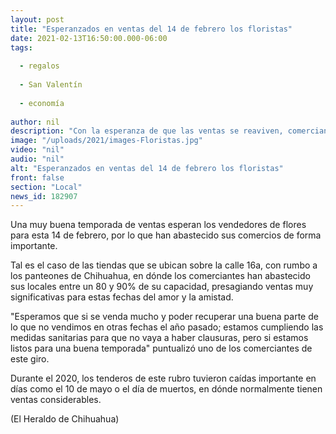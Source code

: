 ```yaml
---
layout: post
title: "Esperanzados en ventas del 14 de febrero los floristas"
date: 2021-02-13T16:50:00.000-06:00
tags:
  
  - regalos
  
  - San Valentín
  
  - economía
  
author: nil
description: "Con la esperanza de que las ventas se reaviven, comerciantes han abastecido sus locales entre un 80 y 90% de su capacidad"
image: "/uploads/2021/images-Floristas.jpg"
video: "nil"
audio: "nil"
alt: "Esperanzados en ventas del 14 de febrero los floristas"
front: false
section: "Local"
news_id: 182907
---
```


Una muy buena temporada de ventas esperan los vendedores de flores para esta 14 de febrero, por lo que han abastecido sus comercios de forma importante.

Tal es el caso de las tiendas que se ubican sobre la calle 16a, con rumbo a los panteones de Chihuahua, en dónde los comerciantes han abastecido sus locales entre un 80 y 90% de su capacidad, presagiando ventas muy significativas para estas fechas del amor y la amistad.

"Esperamos que si se venda mucho y poder recuperar una buena parte de lo que no vendimos en otras fechas el año pasado; estamos cumpliendo las medidas sanitarias para que no vaya a haber clausuras, pero si estamos listos para una buena temporada" puntualizó uno de los comerciantes de este giro.

Durante el 2020, los tenderos de este rubro tuvieron caídas importante en días como el 10 de mayo o el día de muertos, en dónde normalmente tienen ventas considerables.

(El Heraldo de Chihuahua)